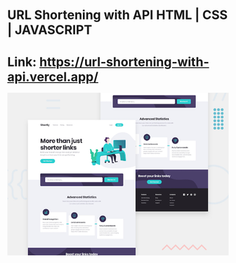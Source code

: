 # URL Shortening with API HTML | CSS | JAVASCRIPT

# Link: https://url-shortening-with-api.vercel.app/

![Design preview for the Shortly URL shortening API coding challenge](./design/desktop-preview.jpg)

